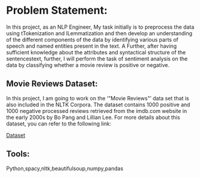 # Problem Statement: 

In this project, as an NLP Engineer, My task initially is to preprocess the data using 
tTokenization and lLemmatization and then develop an understanding of the different 
components of the data by identifying various parts of speech and named entities present in 
the text. A Further, after having sufficient knowledge about the attributes and syntactical 
structure of the sentencestext, further, I will perform the task of sentiment analysis on the 
data by classifying whether a movie review is positive or negative. 

## Movie Reviews Dataset: 

In this project, I am going to work on the ‘"Movie Reviews"’ data set that is also included in 
the NLTK Corpora. The dataset contains 1000 positive and 1000 negative processed reviews 
retrieved from the imdb.com website in the early 2000s by Bo Pang and Lillian Lee. 
For more details about this dataset, you can refer to the following link: 

[Dataset](http://www.cs.cornell.edu/people/pabo/movie-review-data/)

## Tools: 

Python,spacy,nltk,beautifulsoup,numpy,pandas
